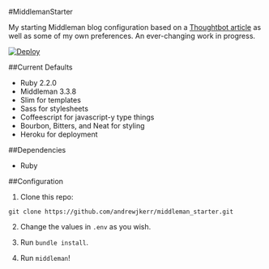 #MiddlemanStarter

My starting Middleman blog configuration based on a [Thoughtbot article](http://robots.thoughtbot.com/middleman-bourbon-walkthrough) as well as some of my own preferences. An ever-changing work in progress.

[![Deploy](https://www.herokucdn.com/deploy/button.png)](https://heroku.com/deploy?template=https://github.com/andrewjkerr/middleman_starter)

##Current Defaults

- Ruby 2.2.0
- Middleman 3.3.8
- Slim for templates
- Sass for stylesheets
- Coffeescript for javascript-y type things
- Bourbon, Bitters, and Neat for styling
- Heroku for deployment

##Dependencies

- Ruby

##Configuration

1. Clone this repo:

```
git clone https://github.com/andrewjkerr/middleman_starter.git
```

2. Change the values in `.env` as you wish.

3. Run `bundle install`.

4. Run `middleman`!